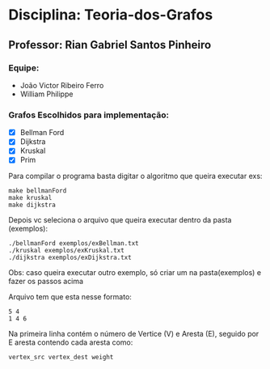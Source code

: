 # Disciplina: Teoria-dos-Grafos
## Professor: Rian Gabriel Santos Pinheiro
### Equipe:
- João Victor Ribeiro Ferro
-  William Philippe

### Grafos Escolhidos para implementação:
- [x] Bellman Ford
- [x] Dijkstra
- [x] Kruskal
- [x] Prim

Para compilar o programa basta digitar o algoritmo que queira executar exs:
```
make bellmanFord
make kruskal
make dijkstra
```
Depois vc seleciona o arquivo que queira executar dentro da pasta (exemplos):
```
./bellmanFord exemplos/exBellman.txt
./kruskal exemplos/exKruskal.txt
./dijkstra exemplos/exDijkstra.txt
```
Obs: caso queira executar outro exemplo, só criar um na pasta(exemplos) e fazer os passos acima

Arquivo tem que esta nesse formato:
```
5 4
1 4 6
```
Na primeira linha contém o número de Vertice (V) e Aresta (E), 
seguido por E aresta contendo cada aresta como:

`vertex_src vertex_dest weight`
